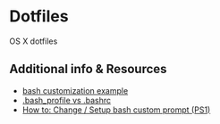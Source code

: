 # Dotfiles

OS X dotfiles

## Additional info & Resources

* [bash customization example](http://blog.taylormcgann.com/2012/06/13/customize-your-shell-command-prompt/)
* [.bash_profile vs .bashrc](http://dghubble.com/blog/posts/.bashprofile-.profile-and-.bashrc-conventions/)
* [How to: Change / Setup bash custom prompt (PS1)](http://www.cyberciti.biz/tips/howto-linux-unix-bash-shell-setup-prompt.html)
